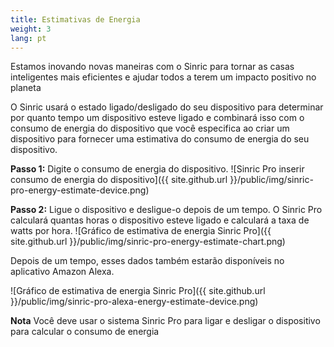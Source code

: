 ```yaml
---
title: Estimativas de Energia
weight: 3
lang: pt
---
```

Estamos inovando novas maneiras com o Sinric para tornar as casas inteligentes mais eficientes e ajudar todos a terem um impacto positivo no planeta

O Sinric usará o estado ligado/desligado do seu dispositivo para determinar por quanto tempo um dispositivo esteve ligado e combinará isso com o consumo de energia do dispositivo que você especifica ao criar um dispositivo para fornecer uma estimativa do consumo de energia do seu dispositivo.

**Passo 1:** Digite o consumo de energia do dispositivo.
![Sinric Pro inserir consumo de energia do dispositivo]({{ site.github.url }}/public/img/sinric-pro-energy-estimate-device.png)

**Passo 2:** Ligue o dispositivo e desligue-o depois de um tempo. O Sinric Pro calculará quantas horas o dispositivo esteve ligado e calculará a taxa de watts por hora.
![Gráfico de estimativa de energia Sinric Pro]({{ site.github.url }}/public/img/sinric-pro-energy-estimate-chart.png)


Depois de um tempo, esses dados também estarão disponíveis no aplicativo Amazon Alexa.

![Gráfico de estimativa de energia Sinric Pro]({{ site.github.url }}/public/img/sinric-pro-alexa-energy-estimate-device.png)

**Nota** Você deve usar o sistema Sinric Pro para ligar e desligar o dispositivo para calcular o consumo de energia